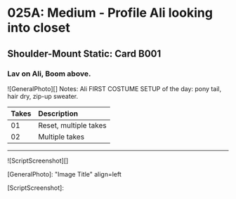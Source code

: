 # 025A: Medium - Profile Ali looking into closet

## Shoulder-Mount Static: Card B001

### Lav on Ali, Boom above.

![GeneralPhoto][]
Notes: Ali FIRST COSTUME SETUP of the day: pony tail, hair dry, zip-up sweater.

| Takes | Description |
|:---|:----|
| 01 | Reset, multiple takes |
| 02 | Multiple takes |

----

![ScriptScreenshot][]


[GeneralPhoto]:  "Image Title" align=left

[ScriptScreenshot]: 
